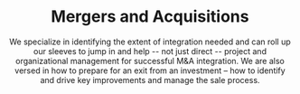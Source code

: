 ---
layout: service
order: 3
title: "Mergers and Acquisitions"
subtitle: "We specialize in identifying the extent of integration needed and can roll up our sleeves to jump in and help -- not just direct -- project and organizational management for successful M&A integration. We are also versed in how to prepare for an exit from an investment – how to identify and drive key improvements and manage the sale process."
blurb-intro: "Unlock the potential of your business with expert M&A guidance and seamless integration."
intro: "At SLKone, we understand that while combining functional areas or departments may appear straightforward on paper, the reality is far more complex. Our consultants and subject matter experts, trained across various industries and possessing deep functional expertise, specialize in identifying the extent of integration needed. We don't just direct – we actively participate in project and organizational management to ensure successful M&A integration."
approach: "We follow a comprehensive approach that includes strategic planning, due diligence, integration management, and value optimization. Our team works closely with your stakeholders to align M&A objectives with your business goals, ensuring that every acquisition or merger contributes positively to your long-term strategy."
impact_title: "Our Impact"
impact_intro: "Our typical impact targets in M&A:"
impact:
  - metric: "20-30% acceleration"
    description: "in integration timelines"
  - metric: "10-20% reduction"
    description: "in integration costs"
  - metric: "30-40% improvement"
    description: "in employee retention during transitions"
impact_conclusion: "Our clients experience smoother transitions, faster realization of synergies, and enhanced organizational performance post-M&A, ensuring that mergers and acquisitions contribute effectively to their strategic growth and market position."
why_choose:
  - point: "End-to-End Expertise"
    description: "Comprehensive support across the entire M&A lifecycle."
    icon: "fa-arrows-left-right"
  - point: "Hands-On Approach"
    description: "Active participation in integration and management processes."
    icon: "fa-wrench"
  - point: "Cross-Industry Experience"
    description: "Insights and best practices from diverse sectors."
    icon: "fa-arrows-cross"
  - point: "Data-Driven Decisions"
    description: "Leveraging advanced analytics for strategic planning."
    icon: "fa-chart-candlestick"
  - point: "Value Focused"
    description: "Strategies aimed at maximizing value creation and synergy realization."
    icon: "fa-money-bill-transfer"
  - point: "Rapid Deployment"
    description: "Efficient mobilization to support time-sensitive M&A activities."
    icon: "fa-rocket"
cta_title: "Ready to navigate your mergers and acquisitions with confidence?"
cta: "Contact SLKone today to learn how our M&A services can help you maximize the value of your transactions and achieve lasting success."
icon: "fa-handshake"
color: "forest"
background_image: "/assets/images/backgrounds/mergers-and-acquisitions.webp"
permalink: /services/mergers-and-acquisitions
---
